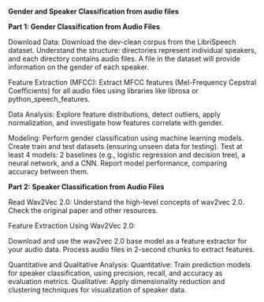 **Gender and Speaker Classification from audio files**

**Part 1: Gender Classification from Audio Files**

Download Data:
Download the dev-clean corpus from the LibriSpeech dataset.
Understand the structure: directories represent individual speakers, and each directory contains audio files.
A file in the dataset will provide information on the gender of each speaker.

Feature Extraction (MFCC):
Extract MFCC features (Mel-Frequency Cepstral Coefficients) for all audio files using libraries like librosa or python_speech_features.

Data Analysis:
Explore feature distributions, detect outliers, apply normalization, and investigate how features correlate with gender.

Modeling:
Perform gender classification using machine learning models.
Create train and test datasets (ensuring unseen data for testing).
Test at least 4 models: 2 baselines (e.g., logistic regression and decision tree), a neural network, and a CNN.
Report model performance, comparing accuracy between them.


**Part 2: Speaker Classification from Audio Files**

Read Wav2Vec 2.0:
Understand the high-level concepts of wav2vec 2.0. Check the original paper and other resources.

Feature Extraction Using Wav2Vec 2.0:

Download and use the wav2vec 2.0 base model as a feature extractor for your audio data.
Process audio files in 2-second chunks to extract features.

Quantitative and Qualitative Analysis:
Quantitative: Train prediction models for speaker classification, using precision, recall, and accuracy as evaluation metrics.
Qualitative: Apply dimensionality reduction and clustering techniques for visualization of speaker data.
